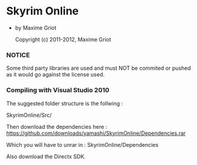 # Skyrim Online
* by Maxime Griot

	Copyright (c) 2011-2012, Maxime Griot

### NOTICE

Some third party libraries are used and must NOT be commited or pushed as it would go against the license used.


### Compiling with Visual Studio 2010

The suggested folder structure is the follwing :

SkyrimOnline/Src/<clone here>


Then download the dependencies here : https://github.com/downloads/yamashi/SkyrimOnline/Dependencies.rar

Which you will have to unrar in : SkyrimOnline/Dependencies

Also download the Directx SDK.